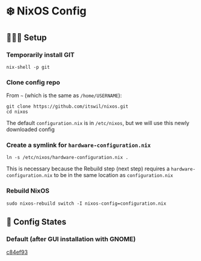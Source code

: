 # ❄️ NixOS Config

## 👷🏻‍♂️ Setup

### Temporarily install GIT

```
nix-shell -p git
```

### Clone config repo

From `~` (which is the same as `/home/USERNAME`):

```
git clone https://github.com/itswil/nixos.git
cd nixos
```

The default `configuration.nix` is in `/etc/nixos`, but we will use this newly downloaded config

### Create a symlink for `hardware-configuration.nix`

```
ln -s /etc/nixos/hardware-configuration.nix .
```

This is necessary because the Rebuild step (next step) requires a `hardware-configuration.nix` to be in the same location as `configuration.nix`

### Rebuild NixOS

```
sudo nixos-rebuild switch -I nixos-config=configuration.nix
```

## 🎄 Config States

### Default (after GUI installation with GNOME)

[c84ef93](https://github.com/itswil/nixos-config/commit/c84ef9362e78effe6c7a0c8a200a05ed92e40d65)
